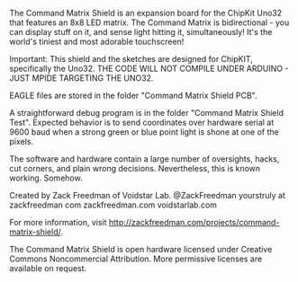 The Command Matrix Shield is an expansion board for the ChipKit Uno32 that features an 8x8 LED matrix. The Command Matrix is bidirectional - you can display stuff on it, and sense light hitting it, simultaneously! It's the world's tiniest and most adorable touchscreen!

Important: This shield and the sketches are designed for ChipKIT, specifically the Uno32. THE CODE WILL NOT COMPILE UNDER ARDUINO - JUST MPIDE TARGETING THE UNO32. 

EAGLE files are stored in the folder "Command Matrix Shield PCB".

A straightforward debug program is in the folder "Command Matrix Shield Test". Expected behavior is to send coordinates over hardware serial at 9600 baud when a strong green or blue point light is shone at one of the pixels.

The software and hardware contain a large number of oversights, hacks, cut corners, and plain wrong decisions. Nevertheless, this is known working. Somehow.

Created by Zack Freedman of Voidstar Lab.
@ZackFreedman
yourstruly at zackfreedman com
zackfreedman.com
voidstarlab.com

For more information, visit http://zackfreedman.com/projects/command-matrix-shield/.

The Command Matrix Shield is open hardware licensed under Creative Commons Noncommercial Attribution. More permissive licenses are available on request.